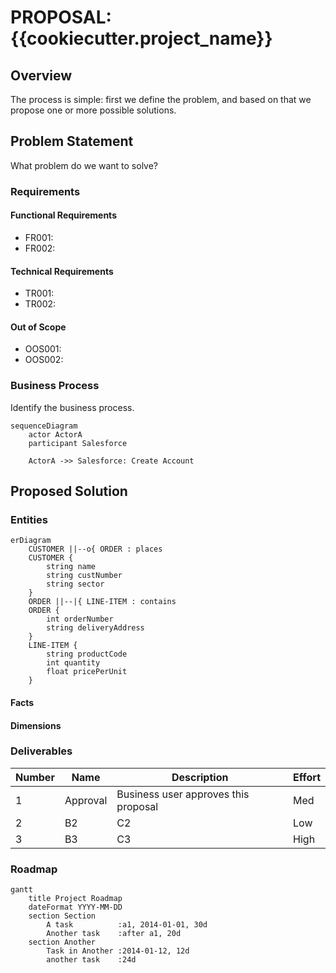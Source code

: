 # PROPOSAL: {{cookiecutter.project_name}}

## Overview

The process is simple: first we define the problem, and based on that we propose one or more possible solutions.

## Problem Statement

What problem do we want to solve?

### Requirements

#### Functional Requirements

- FR001:
- FR002:

#### Technical Requirements

- TR001:
- TR002:

#### Out of Scope

- OOS001:
- OOS002:

### Business Process

Identify the business process.

```mermaid
sequenceDiagram
	actor ActorA
	participant Salesforce

	ActorA ->> Salesforce: Create Account
```

## Proposed Solution

### Entities

```mermaid
erDiagram
    CUSTOMER ||--o{ ORDER : places
    CUSTOMER {
        string name
        string custNumber
        string sector
    }
    ORDER ||--|{ LINE-ITEM : contains
    ORDER {
        int orderNumber
        string deliveryAddress
    }
    LINE-ITEM {
        string productCode
        int quantity
        float pricePerUnit
    }
```

#### Facts

#### Dimensions

### Deliverables

Number | Name | Description | Effort
---------|----------|---------|---------
 1 | Approval | Business user approves this proposal | Med
 2 | B2 | C2 | Low
 3 | B3 | C3 | High

### Roadmap

```mermaid
gantt
    title Project Roadmap
    dateFormat YYYY-MM-DD
    section Section
        A task          :a1, 2014-01-01, 30d
        Another task    :after a1, 20d
    section Another
        Task in Another :2014-01-12, 12d
        another task    :24d
```
